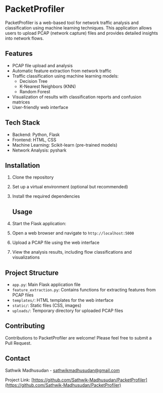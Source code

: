 # PacketProfiler

PacketProfiler is a web-based tool for network traffic analysis and classification using machine learning techniques. This application allows users to upload PCAP (network capture) files and provides detailed insights into network flows.

## Features

- PCAP file upload and analysis
- Automatic feature extraction from network traffic
- Traffic classification using machine learning models:
  - Decision Tree
  - K-Nearest Neighbors (KNN)
  - Random Forest
- Visualization of results with classification reports and confusion matrices
- User-friendly web interface

## Tech Stack

- Backend: Python, Flask
- Frontend: HTML, CSS
- Machine Learning: Scikit-learn (pre-trained models)
- Network Analysis: pyshark

## Installation

1. Clone the repository
2. Set up a virtual environment (optional but recommended)
3. Install the required dependencies
   ## Usage

1. Start the Flask application:

2. Open a web browser and navigate to `http://localhost:5000`

3. Upload a PCAP file using the web interface

4. View the analysis results, including flow classifications and visualizations

## Project Structure

- `app.py`: Main Flask application file
- `feature_extraction.py`: Contains functions for extracting features from PCAP files
- `templates/`: HTML templates for the web interface
- `static/`: Static files (CSS, images)
- `uploads/`: Temporary directory for uploaded PCAP files

## Contributing

Contributions to PacketProfiler are welcome! Please feel free to submit a Pull Request.

## Contact

Sathwik Madhusudan - [sathwikmadhusudan@gmail.com](mailto:sathwikmadhusudan@gmail.com)

Project Link: [https://github.com/Sathwik-Madhusudan/PacketProfiler](https://github.com/Sathwik-Madhusudan/PacketProfiler)
